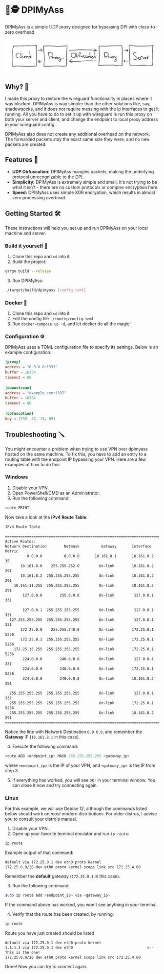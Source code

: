 # 🖕🕵 DPIMyAss

DPIMyAss is a simple UDP proxy designed for bypassing DPI with close-to-zero overhead.

![Funny image showing network architecture](./assets/network.svg)

## Why? 🤔

I made this proxy to restore the wireguard functionality in places where it was blocked. DPIMyAss is way simpler than the other solutions like, say, shadowsocks, and it does not require messing with the ip interfaces to get it running. All you have to do to set it up with wireguard is run this proxy on both your server and client, and change the endpoint to local proxy address in your wireguard config.

DPIMyAss also does not create any additional overhead on the network. The forwarded packets stay the exact same size they were, and no new packets are created.

## Features 🚀

- **UDP Obfuscation:** DPIMyAss mangles packets, making the underlying protocol unrecognizable to the DPI.
- **Simplicity:** DPIMyAss is extremely simple and small. It's not trying to be what it isn't - there are no custom protocols or complex encryption here.
- **Speed:** DPIMyAss uses simple XOR encryption, which results in almost zero processing overhead.

## Getting Started 🛠️

These instructions will help you set up and run DPIMyAss on your local machine and server.

### Build it yourself 🔨
1. Clone this repo and `cd` into it
2. Build the project:
```bash
cargo build --release
```
3. Run DPIMyAss:
```bash
./target/build/dpimyass [config.toml]
```

### Docker 🐋
1. Clone this repo and `cd` into it
2. Edit the config file `./config/config.toml`
3. Run `docker-compose up -d`, and let docker do all the magic!

### Configuration ⚙️

DPIMyAss uses a TOML configuration file to specify its settings. Below is an example configuration:

```toml
[proxy]
address = "0.0.0.0:1337"
buffer = 16384
timeout = 60

[downstream]
address = "example.com:1337"
buffer = 16384
timeout = 60

[obfuscation]
key = [239, 42, 13, 69]
```

## Troubleshooting 🪛
You might encounter a problem when trying to use VPN over dpimyass hosted on the same machine. To fix this, you have to add an entry to a routing table with the endpoint IP bypassing your VPN. Here are a few examples of how to do this:

### Windows
1. Disable your VPN.
2. Open PowerShell/CMD as an Administrator.
3. Run the following command:
```powershell
route PRINT
```
Now take a look at the **IPv4 Route Table**:
```
IPv4 Route Table

===========================================================================
Active Routes:
Network Destination        Netmask          Gateway       Interface  Metric
          0.0.0.0          0.0.0.0       10.161.8.1       10.161.8.2     35
       10.161.8.0    255.255.252.0         On-link        10.161.8.2    291
       10.161.8.2  255.255.255.255         On-link        10.161.8.2    291
    10.161.11.255  255.255.255.255         On-link        10.161.8.2    291
        127.0.0.0        255.0.0.0         On-link         127.0.0.1    331

        127.0.0.1  255.255.255.255         On-link         127.0.0.1    331
  127.255.255.255  255.255.255.255         On-link         127.0.0.1    331
       172.25.0.0    255.255.240.0         On-link        172.25.0.1   5256
       172.25.0.1  255.255.255.255         On-link        172.25.0.1   5256
    172.25.15.255  255.255.255.255         On-link        172.25.0.1   5256
        224.0.0.0        240.0.0.0         On-link         127.0.0.1    331
        224.0.0.0        240.0.0.0         On-link        172.25.0.1   5256
        224.0.0.0        240.0.0.0         On-link        10.161.8.2    291

  255.255.255.255  255.255.255.255         On-link         127.0.0.1    331
  255.255.255.255  255.255.255.255         On-link        172.25.0.1   5256
  255.255.255.255  255.255.255.255         On-link        10.161.8.2    291
===========================================================================
```
Notice the line with Network Destination `0.0.0.0`, and remember the **Gateway** IP (`10.161.8.1` in this case).

4. Execute the following command:
```powershell
route ADD <endpoint_ip> MASK 255.255.255.255 <gateway_ip>
```
where `<endpoint_ip>` is the IP of your VPN, and `<gateway_ip>` is the IP from step 3.

5. If everything has worked, you will see `OK!` in your terminal window. You can close it now and try connecting again.

### Linux
For this example, we will use Debian 12, although the commands listed below should work on *most* modern distributions. For older distros, I advise you to consult your distro's manual.
1. Disable your VPN.
2. Open up your favorite terminal emulator and run `ip route`:
```bash
ip route
```
Example output of that command:
```
default via 172.25.0.1 dev eth0 proto kernel
172.25.0.0/20 dev eth0 proto kernel scope link src 172.25.4.60
```
Remember the **default** gateway (`172.25.0.1` in this case).

3. Run the following command:
```bash
sudo ip route add <endpoint_ip> via <gateway_ip>
```
If the command above has worked, you won't see anything in your terminal.

4. Verify that the route has been created, by running:
```bash
ip route
```
Route you have just created should be listed
```
default via 172.25.0.1 dev eth0 proto kernel
1.1.1.1 via 172.25.0.1 dev eth0                                  <-- This is the one!
172.25.0.0/20 dev eth0 proto kernel scope link src 172.25.4.60
```
Done! Now you can try to connect again.
